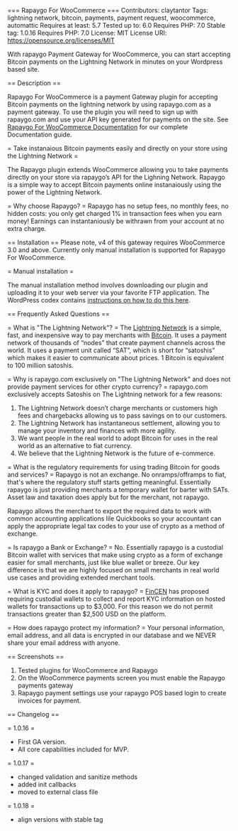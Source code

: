 === Rapaygo For WooCommerce ===
Contributors: claytantor
Tags: lightning network, bitcoin, payments, payment request, woocommerce, automattic
Requires at least: 5.7
Tested up to: 6.0
Requires PHP: 7.0
Stable tag: 1.0.16
Requires PHP: 7.0
License: MIT
License URI: https://opensource.org/licenses/MIT

With rapaygo Payment Gateway for WooCommerce, you can start accepting Bitcoin payments on the Lightning Network in minutes on your Wordpress based site.

== Description ==

Rapaygo For WooCommerce is a payment Gateway plugin for accepting Bitcoin payments on the lightning network by using rapaygo.com as a payment gateway. To use the plugin you will need to sign up with rapaygo.com and use your API key generated for payments on the site. See [Rapaygo For WooCommerce Documentation](https://rapaygo.com/docs/#/woo) for our complete Documentation guide.

= Take instanaious Bitcoin payments easily and directly on your store using the Lightning Network =

The Rapaygo plugin extends WooCommerce allowing you to take payments directly on your store via rapaygo’s API for the Lighning Network. Rapaygo is a simple way to accept Bitcoin payments online instanaiously using the power of the Lightning Network. 

= Why choose Rapaygo? =
Rapaygo has no setup fees, no monthly fees, no hidden costs: you only get charged 1% in transaction fees when you earn money! Earnings can instantaniously be withrawn from your account at no extra charge.

== Installation ==
Please note, v4 of this gateway requires WooCommerce 3.0 and above. Currently only manual installation is supported for Rapaygo For WooCommerce.

= Manual installation =

The manual installation method involves downloading our plugin and uploading it to your web server via your favorite FTP application. The WordPress codex contains [instructions on how to do this here](http://codex.wordpress.org/Managing_Plugins#Manual_Plugin_Installation).

== Frequently Asked Questions ==

= What is "The Lightning Network"? =
The [Lightning Network](https://en.wikipedia.org/wiki/Lightning_Network) is a simple, fast, and inexpensive way to pay merchants with [Bitcoin](https://en.wikipedia.org/wiki/Bitcoin). It uses a payment network of thousands of “nodes” that create payment channels across the world. It uses a payment unit called “SAT”, which is short for “satoshis” which makes it easier to communicate about prices. 1 Bitcoin is equivalent to 100 million satoshis.

= Why is rapaygo.com exclusively on "The Lightning Network" and does not provide payment services for other crypto currency? =
rapaygo.com exclusively accepts Satoshis on The Lightning network for a few reasons:

1. The Lightning Network doesn’t charge merchants or customers high fees and chargebacks allowing us to pass savings on to our customers.
2. The Lightning Network has instantaneous settlement, allowing you to manage your inventory and finances with more agility.
3. We want people in the real world to adopt Bitcoin for uses in the real world as an alternative to fiat currency.
4. We believe that the Lightning Network is the future of e-commerce.

= What is the regulatory requirements for using trading Bitcoin for goods and services? =
Rapaygo is not an exchange. No onramps/offramps to fiat, that's where the regulatory stuff starts getting meaningful. Essentially rapaygo is just providing merchants a temporary wallet for barter with SATs. Asset law and taxation does apply but for the merchant, not rapaygo.

Rapaygo allows the merchant to export the required data to work with common accounting applications lile Quickbooks so your accountant can apply the appropriate legal tax codes to your use of crypto as a method of exchange.

= Is rapaygo a Bank or Exchange? =
No. Essentially rapaygo is a custodial Bitcoin wallet with services that make using crypto as a form of exchange easier for small merchants, just like blue wallet or breeze. Our key difference is that we are highly focused on small merchants in real world use cases and providing extended merchant tools.

= What is KYC and does it apply to rapaygo? =
[FinCEN](https://www.fincen.gov) has proposed requiring custodial wallets to collect and report KYC information on hosted wallets for transactions up to $3,000. For this reason we do not permit transactions greater than $2,500 USD on the platform. 

= How does rapaygo protect my information? =
Your personal information, email address, and all data is encrypted in our database and we NEVER share your email address with anyone.


== Screenshots ==

1. Tested plugins for WooCommerce and Rapaygo
2. On the WooCommerce payments screen you must enable the Rapaygo payments gateway
3. Rapaygo payment settings use your rapaygo POS based login to create invoices for payment.

== Changelog ==

= 1.0.16 =
* First GA version.
* All core capabilities included for MVP.

= 1.0.17 =
* changed validation and sanitize methods
* added init callbacks
* moved to external class file 

= 1.0.18 =
* align versions with stable tag
